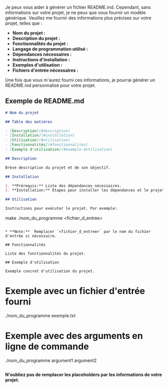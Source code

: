 Je peux vous aider à générer un fichier README.md. Cependant, sans informations sur votre projet, je ne peux que vous fournir un modèle générique. Veuillez me fournir des informations plus précises sur votre projet, telles que :

* **Nom du projet :**
* **Description du projet :**
* **Fonctionnalités du projet :**
* **Langage de programmation utilisé :**
* **Dépendances nécessaires :**
* **Instructions d'installation :**
* **Exemples d'utilisation :**
* **Fichiers d'entrée nécessaires :** 

Une fois que vous m'aurez fourni ces informations, je pourrai générer un README.md personnalisé pour votre projet.

## Exemple de README.md

```markdown
# Nom du projet

## Table des matières

- [Description](#description)
- [Installation](#installation)
- [Utilisation](#utilisation)
- [Fonctionnalités](#fonctionnalités)
- [Exemple d'utilisation](#exemple-dutilisation)

## Description

Brève description du projet et de son objectif.

## Installation

1. **Prérequis:** Liste des dépendances nécessaires.
2. **Installation:** Étapes pour installer les dépendances et le projet.

## Utilisation

Instructions pour exécuter le projet. Par exemple:

```
make
./nom_du_programme <fichier_d_entree>
```

* **Note:**  Remplacer `<fichier_d_entree>` par le nom du fichier d'entrée si nécessaire.

## Fonctionnalités

Liste des fonctionnalités du projet.

## Exemple d'utilisation

Exemple concret d'utilisation du projet.

```
# Exemple avec un fichier d'entrée fourni
./nom_du_programme exemple.txt

# Exemple avec des arguments en ligne de commande
./nom_du_programme argument1 argument2
```
```

**N'oubliez pas de remplacer les placeholders par les informations de votre projet.**

